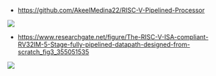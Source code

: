 

* https://github.com/AkeelMedina22/RISC-V-Pipelined-Processor

![](https://user-images.githubusercontent.com/56905673/117547053-f932fe00-b046-11eb-91af-9291291d4f52.png)

* https://www.researchgate.net/figure/The-RISC-V-ISA-compliant-RV32IM-5-Stage-fully-pipelined-datapath-designed-from-scratch_fig3_355051535

![](https://www.researchgate.net/profile/Sajjad-Ahmed-23/publication/355051535/figure/fig3/AS:1076240400289792@1633607115859/The-RISC-V-ISA-compliant-RV32IM-5-Stage-fully-pipelined-datapath-designed-from-scratch.ppm)